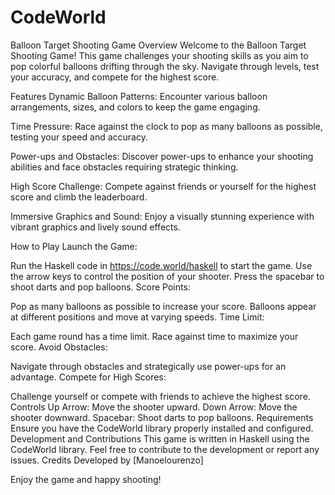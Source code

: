 # CodeWorld
Balloon Target Shooting Game
Overview
Welcome to the Balloon Target Shooting Game! This game challenges your shooting skills as you aim to pop colorful balloons drifting through the sky. Navigate through levels, test your accuracy, and compete for the highest score.

Features
Dynamic Balloon Patterns: Encounter various balloon arrangements, sizes, and colors to keep the game engaging.

Time Pressure: Race against the clock to pop as many balloons as possible, testing your speed and accuracy.

Power-ups and Obstacles: Discover power-ups to enhance your shooting abilities and face obstacles requiring strategic thinking.

High Score Challenge: Compete against friends or yourself for the highest score and climb the leaderboard.

Immersive Graphics and Sound: Enjoy a visually stunning experience with vibrant graphics and lively sound effects.

How to Play
Launch the Game:

Run the Haskell code in https://code.world/haskell to start the game.
Use the arrow keys to control the position of your shooter.
Press the spacebar to shoot darts and pop balloons.
Score Points:

Pop as many balloons as possible to increase your score.
Balloons appear at different positions and move at varying speeds.
Time Limit:

Each game round has a time limit. Race against time to maximize your score.
Avoid Obstacles:

Navigate through obstacles and strategically use power-ups for an advantage.
Compete for High Scores:

Challenge yourself or compete with friends to achieve the highest score.
Controls
Up Arrow: Move the shooter upward.
Down Arrow: Move the shooter downward.
Spacebar: Shoot darts to pop balloons.
Requirements
Ensure you have the CodeWorld library properly installed and configured.
Development and Contributions
This game is written in Haskell using the CodeWorld library.
Feel free to contribute to the development or report any issues.
Credits
Developed by [Manoelourenzo]

Enjoy the game and happy shooting!
